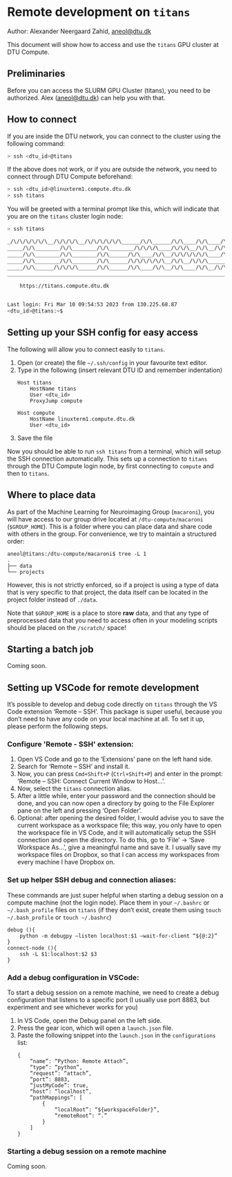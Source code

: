# Remote development on `titans`

Author: Alexander Neergaard Zahid, aneol@dtu.dk

This document will show how to access and use the `titans` GPU cluster at DTU Compute.

## Preliminaries
Before you can access the SLURM GPU Cluster (titans), you need to be authorized.
Alex (aneol@dtu.dk) can help you with that.

## How to connect
If you are inside the DTU network, you can connect to the cluster using the following command:
```bash
> ssh <dtu_id>@titans
```
If the above does not work, or if you are outside the network, you need to connect through DTU Compute beforehand:
```bash
> ssh <dtu_id>@linuxterm1.compute.dtu.dk
> ssh titans
```
You will be greeted with a terminal prompt like this, which will indicate that you are on the `titans` cluster login node:
```bash
> ssh titans

_/\/\/\/\/\/\__/\/\/\/\__/\/\/\/\/\/\______/\/\______/\/\____/\/\____/\/\/\/\/\_
_____/\/\________/\/\________/\/\________/\/\/\/\____/\/\/\__/\/\__/\/\_________
_____/\/\________/\/\________/\/\______/\/\____/\/\__/\/\/\/\/\/\____/\/\/\/\___
_____/\/\________/\/\________/\/\______/\/\/\/\/\/\__/\/\__/\/\/\__________/\/\_
_____/\/\______/\/\/\/\______/\/\______/\/\____/\/\__/\/\____/\/\__/\/\/\/\/\___
________________________________________________________________________________

    https://titans.compute.dtu.dk


Last login: Fri Mar 10 09:54:53 2023 from 130.225.68.87
<dtu_id>@titans:~$
```

## Setting up your SSH config for easy access
The following will allow you to connect easily to `titans`.
1. Open (or create) the file `~/.ssh/config` in your favourite text editor.
2. Type in the following (insert relevant DTU ID and remember indentation)
    ```
    Host titans
        HostName titans
        User <dtu_id>
        ProxyJump compute

    Host compute
        HostName linuxterm1.compute.dtu.dk
        User <dtu_id>
    ```
3. Save the file

Now you should be able to run `ssh titans` from a terminal, which will setup the SSH connection automatically.
This sets up a connection to `titans` through the DTU Compute login node, by first connecting to `compute` and then to `titans`.

## Where to place data
As part of the Machine Learning for Neuroimaging Group (`macaroni`), you will have access to our group drive located at `/dtu-compute/macaroni` (`$GROUP_HOME`).
This is a folder where you can place data and share code with others in the group.
For convenience, we try to maintain a structured order:
```
aneol@titans:/dtu-compute/macaroni$ tree -L 1
.
├── data
└── projects
```
However, this is not strictly enforced, so if a project is using a type of data that is very specific to that project, the data itself can be located in the project folder instead of `./data`.

Note that `$GROUP_HOME` is a place to store **raw** data, and that any type of preprocessed data that you need to access often in your modeling scripts should be placed on the `/scratch/` space!

## Starting a batch job
Coming soon.

## Setting up VSCode for remote development
It’s possible to develop and debug code directly on `titans` through the VS Code extension ‘Remote – SSH’.
This package is super useful, because you don’t need to have any code on your local machine at all.
To set it up, please perform the following steps.

### Configure 'Remote - SSH' extension:
1. Open VS Code and go to the ‘Extensions’ pane on the left hand side.
2. Search for ‘Remote – SSH’ and install it.
3. Now, you can press `Cmd+Shift+P` (`Ctrl+Shift+P`) and enter in the prompt: ‘Remote – SSH: Connect Current Window to Host…’.
4. Now, select the `titans` connection alias.
5. After a little while, enter your password and the connection should be done, and you can now open a directory by going to the File Explorer pane on the left and pressing ‘Open Folder’.
6. Optional: after opening the desired folder, I would advise you to save the current workspace as a workspace file; this way, you only have to open the workspace file in VS Code, and it will automatically setup the SSH connection and open the directory. To do this, go to ‘File’ -> ‘Save Workspace As…’, give a meaningful name and save it. I usually save my workspace files on Dropbox, so that I can access my workspaces from every machine I have Dropbox on.

### Set up helper SSH debug and connection aliases:
These commands are just super helpful when starting a debug session on a compute machine (not the login node).
Place them in your `~/.bashrc` or `~/.bash_profile` files on `titans` (if they don’t exist, create them using `touch ~/.bash_profile` or `touch ~/.bashrc`)
```
debug (){
    python -m debugpy –listen localhost:$1 –wait-for-client “${@:2}”
}
connect-node (){
    ssh -L $1:localhost:$2 $3
}
```

### Add a debug configuration in VSCode:
To start a debug session on a remote machine, we need to create a debug configuration that listens to a specific port (I usually use port 8883, but experiment and see whichever works for you)
1. In VS Code, open the Debug panel on the left side.
2. Press the gear icon, which will open a `launch.json` file.
3. Paste the following snippet into the `launch.json` in the `configurations` list:
    ```
    {
        “name”: “Python: Remote Attach”,
        “type”: “python”,
        “request”: “attach”,
        “port”: 8883,
        “justMyCode”: true,
        “host”: “localhost”,
        “pathMappings”: [
            {
                “localRoot”: “${workspaceFolder}”,
                “remoteRoot”: “.”
            }
        ]
    }

    ```

### Starting a debug session on a remote machine
Coming soon.
